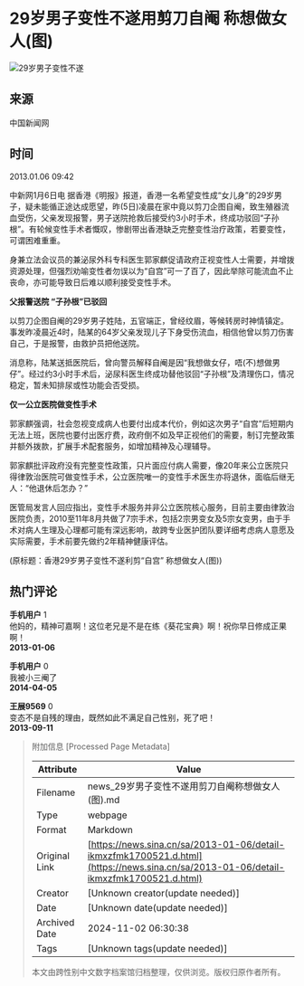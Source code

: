 # 29岁男子变性不遂用剪刀自阉 称想做女人(图)

![29岁男子变性不遂](//n.sinaimg.cn/sinakd10200/360/w180h180/20221208/9a5e-68863e2aa95fcb69c00720aa3d256d64.jpg)

## 来源
中国新闻网

## 时间
2013.01.06 09:42

中新网1月6日电 据香港《明报》报道，香港一名希望变性成“女儿身”的29岁男子，疑未能循正途达成愿望，昨(5日)凌晨在家中竟以剪刀企图自阉，致生殖器流血受伤，父亲发现报警，男子送院抢救后接受约3小时手术，终成功驳回“子孙根”。有轮候变性手术者慨叹，惨剧带出香港缺乏完整变性治疗政策，若要变性，可谓困难重重。

身兼立法会议员的兼泌尿外科专科医生郭家麒促请政府正视变性人士需要，并增拨资源处理，但强烈劝喻变性者勿误以为“自宫”可一了百了，因此举除可能流血不止丧命，亦可能导致日后难以顺利接受变性手术。

**父报警送院 “子孙根”已驳回**

以剪刀企图自阉的29岁男子姓陆，五官端正，曾经纹眉，等候转房时神情镇定。事发昨凌晨近4时，陆某的64岁父亲发现儿子下身受伤流血，相信他曾以剪刀伤害自己，于是报警，由救护员把他送院。

消息称，陆某送抵医院后，曾向警员解释自阉是因“我想做女仔，唔(不)想做男仔”。经过约3小时手术后，泌尿科医生终成功替他驳回“子孙根”及清理伤口，情况稳定，暂未知排尿或性功能会否受损。

**仅一公立医院做变性手术**

郭家麒强调，社会忽视变成病人也要付出成本代价，例如这次男子“自宫”后短期内无法上班，医院也要付出医疗费，政府倒不如及早正视他们的需要，制订完整政策并额外拨款，扩展手术配套服务，如增加精神及心理辅导。

郭家麒批评政府没有完整变性政策，只片面应付病人需要，像20年来公立医院只得律敦治医院可做变性手术，公立医院唯一的变性手术医生亦将退休，面临后继无人：“他退休后怎办？”

医管局发言人回应指出，变性手术服务并非公立医院核心服务，目前主要由律敦治医院负责，2010至11年8月共做了7宗手术，包括2宗男变女及5宗女变男，由于手术对病人生理及心理都可能有深远影响，故跨专业医护团队要详细考虑病人意愿及实际需要，手术前要先做约2年精神健康评估。

(原标题：香港29岁男子变性不遂利剪“自宫” 称想做女人(图))

## 热门评论

**手机用户** 1  
他妈的，精神可嘉啊！这位老兄是不是在练《葵花宝典》啊！祝你早日修成正果啊！  
**2013-01-06**

**手机用户** 0  
我被小三阉了  
**2014-04-05**

**王展9569** 0  
变态不是自残的理由，既然如此不满足自己性别，死了吧！  
**2013-09-11**

> 附加信息 [Processed Page Metadata]
>
> | Attribute       | Value                                  |
> |-----------------|----------------------------------------|
> | Filename        | news_29岁男子变性不遂用剪刀自阉称想做女人(图).md                             |
> | Type            | webpage                                 |
> | Format          | Markdown                               |
> | Original Link   | [https://news.sina.cn/sa/2013-01-06/detail-ikmxzfmk1700521.d.html](https://news.sina.cn/sa/2013-01-06/detail-ikmxzfmk1700521.d.html)                       |
> | Creator         | [Unknown creator(update needed)]                              |
> | Date            | [Unknown date(update needed)]                                 |
> | Archived Date   | 2024-11-02 06:30:38                             |
> | Tags            | [Unknown tags(update needed)]                                 |
>
> 本文由跨性别中文数字档案馆归档整理，仅供浏览。版权归原作者所有。
>